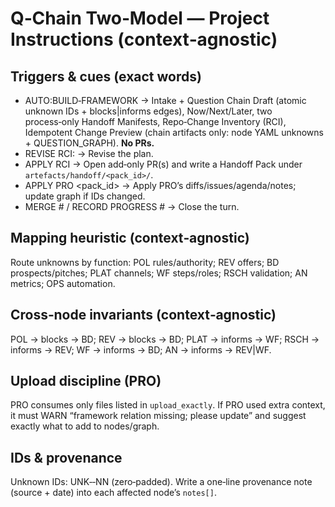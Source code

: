 # Q‑Chain Two‑Model — Project Instructions (context‑agnostic)

## Triggers & cues (exact words)
- AUTO:BUILD‑FRAMEWORK → Intake + Question Chain Draft (atomic unknown IDs + blocks|informs edges), Now/Next/Later, two process‑only Handoff Manifests, Repo‑Change Inventory (RCI), Idempotent Change Preview (chain artifacts only: node YAML unknowns + QUESTION_GRAPH). **No PRs.**
- REVISE RCI: <notes> → Revise the plan.
- APPLY RCI → Open add‑only PR(s) and write a Handoff Pack under `artefacts/handoff/<pack_id>/`.
- APPLY PRO <pack_id> → Apply PRO’s diffs/issues/agenda/notes; update graph if IDs changed.
- MERGE #<pr> / RECORD PROGRESS #<pr> → Close the turn.

## Mapping heuristic (context‑agnostic)
Route unknowns by function: POL rules/authority; REV offers; BD prospects/pitches; PLAT channels; WF steps/roles; RSCH validation; AN metrics; OPS automation.

## Cross‑node invariants (context‑agnostic)
POL → blocks → BD; REV → blocks → BD; PLAT → informs → WF; RSCH → informs → REV; WF → informs → BD; AN → informs → REV|WF.

## Upload discipline (PRO)
PRO consumes only files listed in `upload_exactly`. If PRO used extra context, it must WARN “framework relation missing; please update” and suggest exactly what to add to nodes/graph.

## IDs & provenance
Unknown IDs: UNK‑<NODE>‑NN (zero‑padded). Write a one‑line provenance note (source + date) into each affected node’s `notes[]`.
